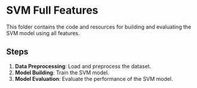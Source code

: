 # SVM Full Features

This folder contains the code and resources for building and evaluating the SVM model using all features.


## Steps

1. **Data Preprocessing**: Load and preprocess the dataset.
2. **Model Building**: Train the SVM model.
3. **Model Evaluation**: Evaluate the performance of the SVM model.
